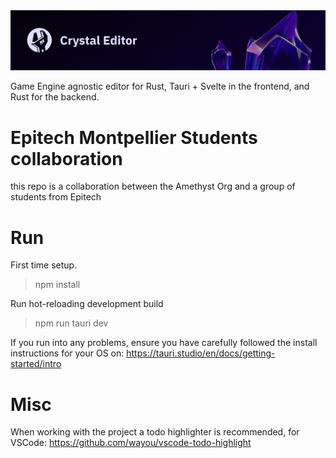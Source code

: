 <img src="repo/splash.jpg" alt="Crystal Editor" />

Game Engine agnostic editor for Rust, Tauri + Svelte in the frontend, and Rust for the backend.

# Epitech Montpellier Students collaboration
this repo is a collaboration between the Amethyst Org and a group of students from Epitech

# Run
First time setup.
> npm install

Run hot-reloading development build
> npm run tauri dev

If you run into any problems, ensure you have carefully followed the install instructions for your OS on: 
https://tauri.studio/en/docs/getting-started/intro

# Misc
When working with the project a todo highlighter is recommended,
for VSCode:
https://github.com/wayou/vscode-todo-highlight